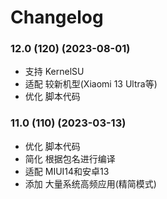 # Changelog

### 12.0 (120) (2023-08-01)

- 支持 KernelSU
- 适配 较新机型(Xiaomi 13 Ultra等)
- 优化 脚本代码

### 11.0 (110) (2023-03-13)

- 优化 脚本代码
- 简化 根据包名进行编译
- 适配 MIUI14和安卓13
- 添加 大量系统高频应用(精简模式)